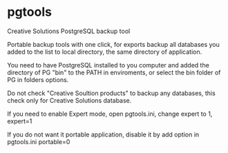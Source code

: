 # pgtools

Creative Solutions PostgreSQL backup tool

Portable backup tools with one click, for exports backup all databases you added to the list to local directory, the same directory of application.

You need to have PostgreSQL installed to you computer and added the directory of PG "bin" to the PATH in enviroments, or select the bin folder of PG in folders options.

Do not check "Creative Soultion products" to backup any databases, this check only for Creative Solutions database.

If you need to enable Expert mode, open pgtools.ini, change expert to 1, expert=1

If you do not want it portable application, disable it by add option in pgtools.ini portable=0